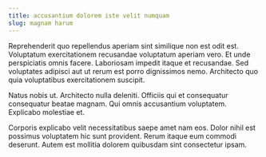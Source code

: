 ```yaml
---
title: accusantium dolorem iste velit numquam
slug: magnam harum
---
```


Reprehenderit quo repellendus aperiam sint similique non est odit est. Voluptatum exercitationem recusandae voluptatum aperiam vero. Et unde perspiciatis omnis facere. Laboriosam impedit itaque et recusandae. Sed voluptates adipisci aut ut rerum est porro dignissimos nemo. Architecto quo quia voluptatibus exercitationem suscipit.

Natus nobis ut. Architecto nulla deleniti. Officiis qui et consequatur consequatur beatae magnam. Qui omnis accusantium voluptatem. Explicabo molestiae et.

Corporis explicabo velit necessitatibus saepe amet nam eos. Dolor nihil est possimus voluptatem hic sunt provident. Rerum itaque eum commodi deserunt. Autem est mollitia dolorem quibusdam sint consectetur ipsam.

